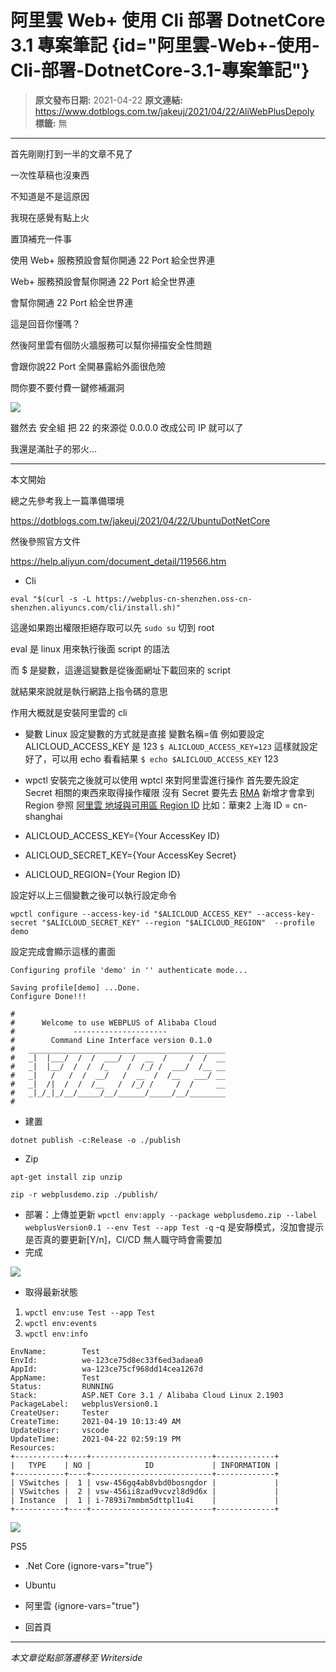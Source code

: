 # 阿里雲 Web&#x2B; 使用 Cli  部署 DotnetCore 3.1 專案筆記 {id="阿里雲-Web&#x2B;-使用-Cli-部署-DotnetCore-3.1-專案筆記"}

> **原文發布日期:** 2021-04-22
> **原文連結:** https://www.dotblogs.com.tw/jakeuj/2021/04/22/AliWebPlusDepoly
> **標籤:** 無

---

首先剛剛打到一半的文章不見了

一次性草稿也沒東西

不知道是不是這原因

我現在感覺有點上火

置頂補充一件事

使用 Web+ 服務預設會幫你開通 22 Port 給全世界連

Web+ 服務預設會幫你開通 22 Port 給全世界連

會幫你開通 22 Port 給全世界連

這是回音你懂嗎？

然後阿里雲有個防火牆服務可以幫你掃描安全性問題

會跟你說22 Port 全開暴露給外面很危險

問你要不要付費一鍵修補漏洞

![](https://dotblogsfile.blob.core.windows.net/user/御星幻/6c006c4c-493e-47b9-b091-8e6876ada30b/1619431121.jfif)

雖然去 安全組 把 22 的來源從 0.0.0.0 改成公司 IP 就可以了

我還是滿肚子的邪火…

---

本文開始

總之先參考我上一篇準備環境

<https://dotblogs.com.tw/jakeuj/2021/04/22/UbuntuDotNetCore>

然後參照官方文件

<https://help.aliyun.com/document_detail/119566.htm>

* Cli

`eval "$(curl -s -L https://webplus-cn-shenzhen.oss-cn-shenzhen.aliyuncs.com/cli/install.sh)"`

這邊如果跑出權限拒絕存取可以先 `sudo su` 切到 root

eval 是 linux 用來執行後面 script 的語法

而 $ 是變數，這邊這變數是從後面網址下載回來的 script

就結果來說就是執行網路上指令碼的意思

作用大概就是安裝阿里雲的 cli

* 變數
  Linux 設定變數的方式就是直接 變數名稱=值
  例如要設定 ALICLOUD\_ACCESS\_KEY 是 123
  `$ ALICLOUD_ACCESS_KEY=123`
  這樣就設定好了，可以用 echo 看看結果
  `$ echo $ALICLOUD_ACCESS_KEY`
  123
* wpctl
  安裝完之後就可以使用 wptcl 來對阿里雲進行操作
  首先要先設定 Secret 相關的東西來取得操作權限
  沒有 Secret 要先去 [RMA](https://ram.console.aliyun.com/) 新增才會拿到
  Region 參照 [阿里雲 地域與可用區 Region ID](https://www.alibabacloud.com/help/zh/doc-detail/40654.htm)
  比如：華東2 上海 ID = cn-shanghai

* ALICLOUD\_ACCESS\_KEY={Your AccessKey ID}
* ALICLOUD\_SECRET\_KEY={Your AccessKey Secret}
* ALICLOUD\_REGION={Your Region ID}

設定好以上三個變數之後可以執行設定命令

`wpctl configure --access-key-id "$ALICLOUD_ACCESS_KEY" --access-key-secret "$ALICLOUD_SECRET_KEY" --region "$ALICLOUD_REGION"  --profile demo`

設定完成會顯示這樣的畫面

```
Configuring profile 'demo' in '' authenticate mode...

Saving profile[demo] ...Done.
Configure Done!!!

#
#      Welcome to use WEBPLUS of Alibaba Cloud
#             ---------------------
#        Command Line Interface version 0.1.0
#   ____________________________________________
#   _|  |___/  /  /  ___/  /  __  /     /  /  __
#   _|  |__/  /  /  /_    /  /_/ /  ___/  /__ __
#   _|   /   /  /  __/   /  __  /  /__   ___/ __
#   _|  /|  /  /  /__   /  /_/ /     /  /     __
#   _|_/_|_/__/_____/__/______/_____/__/________
#
```

* 建置

`dotnet publish -c:Release -o ./publish`

* Zip

`apt-get install zip unzip`

`zip -r webplusdemo.zip ./publish/`

* 部署：上傳並更新
  `wpctl env:apply --package webplusdemo.zip --label webplusVersion0.1 --env Test --app Test -q`
  -q 是安靜模式，沒加會提示是否真的要更新[Y/n]，CI/CD 無人職守時會需要加
* 完成

![](https://dotblogsfile.blob.core.windows.net/user/jakeuj/6c006c4c-493e-47b9-b091-8e6876ada30b/1619074893.png)

* 取得最新狀態

1. `wpctl env:use Test --app Test`
2. `wpctl env:events`
3. `wpctl env:info`

```
EnvName:        Test
EnvId:          we-123ce75d8ec33f6ed3adaea0
AppId:          wa-123ce75cf968dd14cea1267d
AppName:        Test
Status:         RUNNING
Stack:          ASP.NET Core 3.1 / Alibaba Cloud Linux 2.1903
PackageLabel:   webplusVersion0.1
CreateUser:     Tester
CreateTime:     2021-04-19 10:13:49 AM
UpdateUser:     vscode
UpdateTime:     2021-04-22 02:59:19 PM
Resources:
+-----------+----+---------------------------+-------------+
|   TYPE    | NO |            ID             | INFORMATION |
+-----------+----+---------------------------+-------------+
| VSwitches |  1 | vsw-456gq4ab8vbd0bosngdor |             |
| VSwitches |  2 | vsw-456ii8zad9vcvzl8d9d6x |             |
| Instance  |  1 | i-7893i7mmbm5dttpl1u4i    |             |
+-----------+----+---------------------------+-------------+
```

![](https://card.psnprofiles.com/1/jakeuj.png)

PS5

* .Net Core
{ignore-vars="true"}
* Ubuntu
* 阿里雲
{ignore-vars="true"}

* 回首頁

---

*本文章從點部落遷移至 Writerside*
